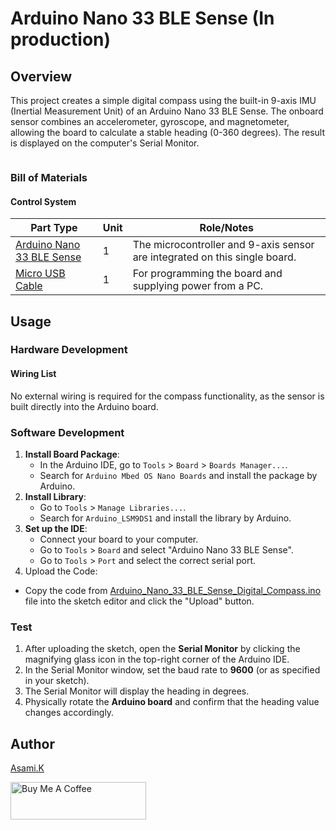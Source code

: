 # Arduino Nano 33 BLE Sense (In production)

## Overview

This project creates a simple digital compass using the built-in 9-axis IMU (Inertial Measurement Unit) of an Arduino Nano 33 BLE Sense. The onboard sensor combines an accelerometer, gyroscope, and magnetometer, allowing the board to calculate a stable heading (0-360 degrees). The result is displayed on the computer's Serial Monitor.

![]()


### Bill of Materials

#### Control System

| Part Type                                            | Unit | Role/Notes                                                                 |
| ---------------------------------------------------- | ---- | -------------------------------------------------------------------------- |
| [Arduino Nano 33 BLE Sense](https://amzn.to/3J0t7Te) | 1    | The microcontroller and 9-axis sensor are integrated on this single board. |
| [Micro USB Cable](https://amzn.to/4nmvlf5)           | 1    | For programming the board and supplying power from a PC.                   |


## Usage

### Hardware Development

#### Wiring List

No external wiring is required for the compass functionality, as the sensor is built directly into the Arduino board.


### Software Development

1. **Install Board Package**: 
   - In the Arduino IDE, go to `Tools` > `Board` > `Boards Manager...`.
   - Search for `Arduino Mbed OS Nano Boards` and install the package by Arduino.
2. **Install Library**:
   - Go to `Tools` > `Manage Libraries...`.
   - Search for `Arduino_LSM9DS1` and install the library by Arduino.
3. **Set up the IDE**:
   - Connect your board to your computer.
   - Go to `Tools` > `Board` and select "Arduino Nano 33 BLE Sense".
   - Go to `Tools` > `Port` and select the correct serial port.
4. Upload the Code:
- Copy the code from [Arduino_Nano_33_BLE_Sense_Digital_Compass.ino](Arduino_Nano_33_BLE_Sense_Digital_Compass/sketch/sketch_jul4a/Arduino_Nano_33_BLE_Sense_Digital_Compass/Arduino_Nano_33_BLE_Sense_Digital_Compass.ino) file into the sketch editor and click the "Upload" button.


### Test

1. After uploading the sketch, open the **Serial Monitor** by clicking the magnifying glass icon in the top-right corner of the Arduino IDE.
2. In the Serial Monitor window, set the baud rate to **9600** (or as specified in your sketch).
3. The Serial Monitor will display the heading in degrees.
4. Physically rotate the **Arduino board** and confirm that the heading value changes accordingly.


## Author

[Asami.K](https://asami.tokyo/)

<a href="https://www.buymeacoffee.com/asamiile" target="_blank"><img src="https://cdn.buymeacoffee.com/buttons/v2/default-yellow.png" alt="Buy Me A Coffee" style="height: 60px !important;width: 217px !important;" ></a>
